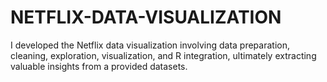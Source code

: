# NETFLIX-DATA-VISUALIZATION
I developed the Netflix data visualization involving data preparation, cleaning, exploration, visualization, and R integration, ultimately extracting valuable insights from a provided datasets.
